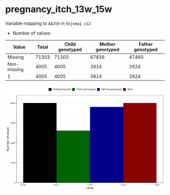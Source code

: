 # pregnancy_itch_13w_15w
Variable mapping to `AA259` in `Skjema1_v12`.
- Number of values:

| Value | Total | Child genotyped | Mother genotyped | Father genotyped |
| ----- | ----- | --------------- | ---------------- | ---------------- |
| Missing | 71303 | 71303 | 67836 | 47460 |
| Non-missing | 4005 | 4005 | 3814 | 2624 |
| 1 | 4005 | 4005 | 3814 | 2624 |



![](pregnancy_itch_13w_15w_n.png)



